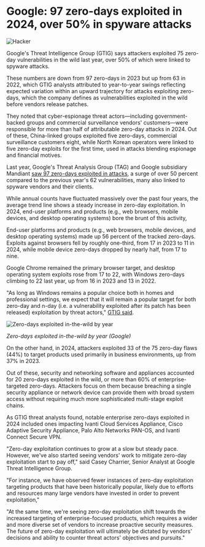 # Google: 97 zero-days exploited in 2024, over 50% in spyware attacks

![Hacker](https://www.bleepstatic.com/content/hl-images/2024/11/05/hacker.jpg)

Google's Threat Intelligence Group (GTIG) says attackers exploited 75 zero-day vulnerabilities in the wild last year, over 50% of which were linked to spyware attacks.

These numbers are down from 97 zero-days in 2023 but up from 63 in 2022, which GTIG analysts attributed to year-to-year swings reflecting expected variation within an upward trajectory for attacks exploiting zero-days, which the company defines as vulnerabilities exploited in the wild before vendors release patches.

They noted that cyber-espionage threat actors—including government-backed groups and commercial surveillance vendors' customers—were responsible for more than half of attributable zero-day attacks in 2024. Out of these, China-linked groups exploited five zero-days, commercial surveillance customers eight, while North Korean operators were linked to five zero-day exploits for the first time, used in attacks blending espionage and financial motives.

Last year, Google's Threat Analysis Group (TAG) and Google subsidiary Mandiant [saw 97 zero-days exploited in attacks](https://www.bleepingcomputer.com/news/security/google-spyware-vendors-behind-50-percent-of-zero-days-exploited-in-2023/), a surge of over 50 percent compared to the previous year's 62 vulnerabilities, many also linked to spyware vendors and their clients.

While annual counts have fluctuated massively over the past four years, the average trend line shows a steady increase in zero-day exploitation. In 2024, end-user platforms and products (e.g., web browsers, mobile devices, and desktop operating systems) bore the brunt of this activity,

End-user platforms and products (e.g., web browsers, mobile devices, and desktop operating systems) made up 56 percent of the tracked zero-days. Exploits against browsers fell by roughly one-third, from 17 in 2023 to 11 in 2024, while mobile device zero-days dropped by nearly half, from 17 to nine.

Google Chrome remained the primary browser target, and desktop operating system exploits rose from 17 to 22, with Windows zero-days climbing to 22 last year, up from 16 in 2023 and 13 in 2022.

"As long as Windows remains a popular choice both in homes and professional settings, we expect that it will remain a popular target for both zero-day and n-day (i.e. a vulnerability exploited after its patch has been released) exploitation by threat actors," [GTIG said](https://cloud.google.com/blog/topics/threat-intelligence/2024-zero-day-trends).

![Zero-days exploited in-the-wild by year](https://www.bleepstatic.com/images/news/u/1109292/2025/Zero-days%20exploited%20in%20attacks%20by%20year.jpg)

_Zero-days exploited in-the-wild by year (Google)_

On the other hand, in 2024, attackers exploited 33 of the 75 zero-day flaws (44%) to target products used primarily in business environments, up from 37% in 2023.

Out of these, security and networking software and appliances accounted for 20 zero-days exploited in the wild, or more than 60% of enterprise-targeted zero-days. Attackers focus on them because breaching a single security appliance or network device can provide them with broad system access without requiring much more sophisticated multi-stage exploit chains.

As GTIG threat analysts found, notable enterprise zero-days exploited in 2024 included ones impacting Ivanti Cloud Services Appliance, Cisco Adaptive Security Appliance, Palo Alto Networks PAN-OS, and Ivanti Connect Secure VPN.

"Zero-day exploitation continues to grow at a slow but steady pace. However, we've also started seeing vendors' work to mitigate zero-day exploitation start to pay off," said Casey Charrier, Senior Analyst at Google Threat Intelligence Group.

"For instance, we have observed fewer instances of zero-day exploitation targeting products that have been historically popular, likely due to efforts and resources many large vendors have invested in order to prevent exploitation,"

"At the same time, we're seeing zero-day exploitation shift towards the increased targeting of enterprise-focused products, which requires a wider and more diverse set of vendors to increase proactive security measures. The future of zero-day exploitation will ultimately be dictated by vendors' decisions and ability to counter threat actors' objectives and pursuits."
